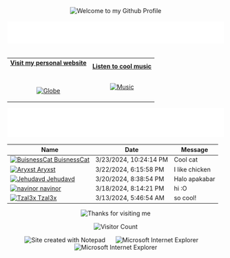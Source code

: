 <!-- "Hero" Header -->
<div align="center">
  <img src="https://github.com/BrunnerLivio/brunnerlivio/blob/master/images/welcome.png?raw=true" style="max-width: 100%;" alt="Welcome to my Github Profile" />
  <br />
  <br />
  <img height="50" alt="My Name is Livio and I like Node.js" src="images/personal_note.svg" />
  <br />
  <br />

</div>

<!-- Social -->
<table width="100%" align="center">
<tr>
<td align="center">
<a href="https://brunnerliv.io">
<strong>Visit my personal website </strong>
<br />
<br />
<br />

<p>

<img alt="Globe" height="80" src="images/globe.gif">
</a>
</p>

</td>


<td align="center">
<a href="https://www.youtube.com/watch?v=3YxaaGgTQYM&ab_channel=EvanescenceVEVO">
<strong>Listen to cool music</strong>
<br />
<br />


<p>
<img height="100" alt="Music" src="images/music.gif"> 
</a>
</p>

</td>
</tr>
</table>

<div align="center">
<a href="https://github.com/BrunnerLivio/brunnerlivio/issues/62#issuecomment-new"><img src="images/guestbook.svg"></a> 
</div>

<!-- Guestbook -->
| Name | Date | Message |
|---|---|---|
| <a href="https://github.com/BuisnessCat"><img width="24" src="https://avatars.githubusercontent.com/u/115939865?s=24&u=1008273524ff4e41507497e85f951139e87b9206&v=4" alt="BuisnessCat" /> BuisnessCat</a> |3/23/2024, 10:24:14 PM|Cool cat|
| <a href="https://github.com/Aryxst"><img width="24" src="https://avatars.githubusercontent.com/u/101392520?s=24&u=e151e36a495f1731e2a6fafe6aeb0497416364a8&v=4" alt="Aryxst" /> Aryxst</a> |3/22/2024, 6:15:58 PM|I like chicken|
| <a href="https://github.com/Jehudavd"><img width="24" src="https://avatars.githubusercontent.com/u/89404029?s=24&u=aded8cd05d985f2eb55b5d4c6bedf20989c38651&v=4" alt="Jehudavd" /> Jehudavd</a> |3/20/2024, 8:38:54 PM|Halo apakabar|
| <a href="https://github.com/navinor"><img width="24" src="https://avatars.githubusercontent.com/u/50366676?s=24&u=278936b497dbd56b3a8a573cd0705ba30916a8ba&v=4" alt="navinor" /> navinor</a> |3/18/2024, 8:14:21 PM|hi :O|
| <a href="https://github.com/Tzal3x"><img width="24" src="https://avatars.githubusercontent.com/u/33265837?s=24&u=dc1c2bd6d46c3d13a46f1f4a7758d42be945a7bd&v=4" alt="Tzal3x" /> Tzal3x</a> |3/13/2024, 5:46:54 AM|so cool!|
<!-- /Guestbook -->

<!-- Footer -->

<div align="center">

<img height="120" alt="Thanks for visiting me" width="100%" src="https://raw.githubusercontent.com/BrunnerLivio/brunnerlivio/master/images/marquee.svg" />
<br />

![Visitor Count](https://profile-counter.glitch.me/brunnerlivio/count.svg)


<img src="https://raw.githubusercontent.com/BrunnerLivio/brunnerlivio/master/images/notepad.gif" alt="Site created with Notepad" height="30" />
<!-- "margin-right: whatever;" -->
<span>&nbsp;&nbsp;&nbsp;&nbsp;</span>  
<img src="https://raw.githubusercontent.com/BrunnerLivio/brunnerlivio/master/images/ie_logo.gif" alt="Microsoft Internet Explorer" />
<span>&nbsp;&nbsp;&nbsp;&nbsp;</span>  
<img src="https://raw.githubusercontent.com/BrunnerLivio/brunnerlivio/master/images/noframes.gif" alt="Microsoft Internet Explorer" />

</div>
